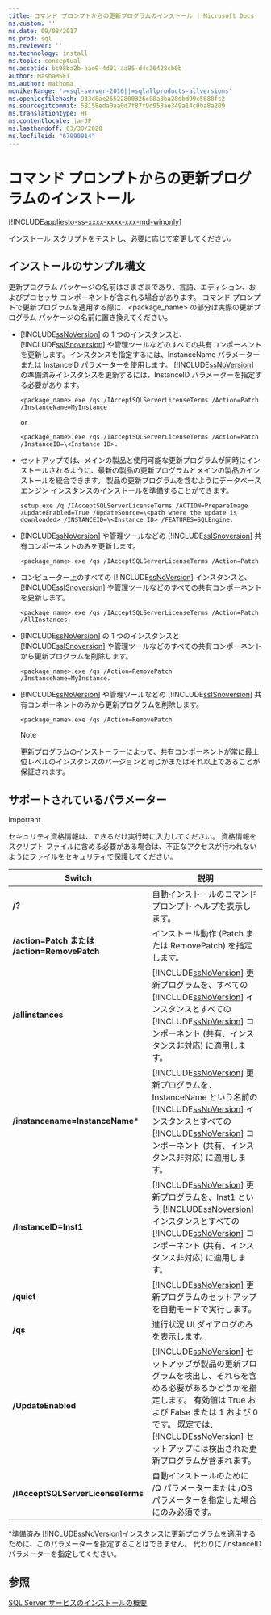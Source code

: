 ```yaml
---
title: コマンド プロンプトからの更新プログラムのインストール | Microsoft Docs
ms.custom: ''
ms.date: 09/08/2017
ms.prod: sql
ms.reviewer: ''
ms.technology: install
ms.topic: conceptual
ms.assetid: bc98ba2b-aae9-4d01-aa85-d4c36428cb0b
author: MashaMSFT
ms.author: mathoma
monikerRange: '>=sql-server-2016||=sqlallproducts-allversions'
ms.openlocfilehash: 933d8ae26522800326c88a8ba28dbd99c5688fc2
ms.sourcegitcommit: 58158eda0aa0d7f87f9d958ae349a14c0ba8a209
ms.translationtype: HT
ms.contentlocale: ja-JP
ms.lasthandoff: 03/30/2020
ms.locfileid: "67990914"
---
```

# <a name="installing-updates-from-the-command-prompt"></a>コマンド プロンプトからの更新プログラムのインストール

[!INCLUDE[appliesto-ss-xxxx-xxxx-xxx-md-winonly](../../includes/appliesto-ss-xxxx-xxxx-xxx-md-winonly.md)]

インストール スクリプトをテストし、必要に応じて変更してください。 
 
## <a name="sample-syntax-for-installation"></a>インストールのサンプル構文 
更新プログラム パッケージの名前はさまざまであり、言語、エディション、およびプロセッサ コンポーネントが含まれる場合があります。 コマンド プロンプトで更新プログラムを適用する際に、<package_name> の部分は実際の更新プログラム パッケージの名前に置き換えてください。 
 
- [!INCLUDE[ssNoVersion](../../includes/ssnoversion-md.md)] の 1 つのインスタンスと、 [!INCLUDE[ssISnoversion](../../includes/ssisnoversion-md.md)] や管理ツールなどのすべての共有コンポーネントを更新します。インスタンスを指定するには、InstanceName パラメーターまたは InstanceID パラメーターを使用します。 [!INCLUDE[ssNoVersion](../../includes/ssnoversion-md.md)] の準備済みインスタンスを更新するには、InstanceID パラメーターを指定する必要があります。

    ```
    <package_name>.exe /qs /IAcceptSQLServerLicenseTerms /Action=Patch /InstanceName=MyInstance
    ```
    or 
    ```
    <package_name>.exe /qs /IAcceptSQLServerLicenseTerms /Action=Patch /InstanceID=\<Instance ID>. 
    ```

- セットアップでは、メインの製品と使用可能な更新プログラムが同時にインストールされるように、最新の製品の更新プログラムとメインの製品のインストールを統合できます。 製品の更新プログラムを含むようにデータベース エンジン インスタンスのインストールを準備することができます。 

    ```
    setup.exe /q /IAcceptSQLServerLicenseTerms /ACTION=PrepareImage /UpdateEnabled=True /UpdateSource=\<path where the update is downloaded> /INSTANCEID=\<Instance ID> /FEATURES=SQLEngine. 
    ```

- [!INCLUDE[ssNoVersion](../../includes/ssnoversion-md.md)] や管理ツールなどの [!INCLUDE[ssISnoversion](../../includes/ssisnoversion-md.md)] 共有コンポーネントのみを更新します。 

    ```
    <package_name>.exe /qs /IAcceptSQLServerLicenseTerms /Action=Patch 
    ```

- コンピューター上のすべての [!INCLUDE[ssNoVersion](../../includes/ssnoversion-md.md)] インスタンスと、[!INCLUDE[ssISnoversion](../../includes/ssisnoversion-md.md)] や管理ツールなどのすべての共有コンポーネントを更新します。 

    ```
    <package_name>.exe /qs /IAcceptSQLServerLicenseTerms /Action=Patch /AllInstances. 
    ```

- [!INCLUDE[ssNoVersion](../../includes/ssnoversion-md.md)] の 1 つのインスタンスと [!INCLUDE[ssISnoversion](../../includes/ssisnoversion-md.md)] や管理ツールなどのすべての共有コンポーネントから更新プログラムを削除します。 

    ```
    <package_name>.exe /qs /Action=RemovePatch /InstanceName=MyInstance. 
    ```

- [!INCLUDE[ssNoVersion](../../includes/ssnoversion-md.md)] や管理ツールなどの [!INCLUDE[ssISnoversion](../../includes/ssisnoversion-md.md)] 共有コンポーネントのみから更新プログラムを削除します。 

    ```
    <package_name>.exe /qs /Action=RemovePatch 
    ```

  > [!NOTE] 
  > 更新プログラムのインストーラーによって、共有コンポーネントが常に最上位レベルのインスタンスのバージョンと同じかまたはそれ以上であることが保証されます。 
 
## <a name="supported-parameters"></a>サポートされているパラメーター 
 
> [!IMPORTANT] 
> セキュリティ資格情報は、できるだけ実行時に入力してください。 資格情報をスクリプト ファイルに含める必要がある場合は、不正なアクセスが行われないようにファイルをセキュリティで保護してください。 
 
|Switch|説明| 
|------------|-----------------| 
|**/?**|自動インストールのコマンド プロンプト ヘルプを表示します。| 
|**/action=Patch または /action=RemovePatch**|インストール動作 (Patch または RemovePatch) を指定します。| 
|**/allinstances**|[!INCLUDE[ssNoVersion](../../includes/ssnoversion-md.md)] 更新プログラムを、すべての [!INCLUDE[ssNoVersion](../../includes/ssnoversion-md.md)] インスタンスとすべての [!INCLUDE[ssNoVersion](../../includes/ssnoversion-md.md)] コンポーネント (共有、インスタンス非対応) に適用します。| 
|**/instancename=InstanceName***|[!INCLUDE[ssNoVersion](../../includes/ssnoversion-md.md)] 更新プログラムを、InstanceName という名前の [!INCLUDE[ssNoVersion](../../includes/ssnoversion-md.md)] インスタンスとすべての [!INCLUDE[ssNoVersion](../../includes/ssnoversion-md.md)] コンポーネント (共有、インスタンス非対応) に適用します。| 
|**/InstanceID=Inst1**|[!INCLUDE[ssNoVersion](../../includes/ssnoversion-md.md)] 更新プログラムを、Inst1 という [!INCLUDE[ssNoVersion](../../includes/ssnoversion-md.md)] インスタンスとすべての [!INCLUDE[ssNoVersion](../../includes/ssnoversion-md.md)] コンポーネント (共有、インスタンス非対応) に適用します。| 
|**/quiet**|[!INCLUDE[ssNoVersion](../../includes/ssnoversion-md.md)] 更新プログラムのセットアップを自動モードで実行します。| 
|**/qs**|進行状況 UI ダイアログのみを表示します。| 
|**/UpdateEnabled**|[!INCLUDE[ssNoVersion](../../includes/ssnoversion-md.md)] セットアップが製品の更新プログラムを検出し、それらを含める必要があるかどうかを指定します。 有効値は True および False または 1 および 0 です。 既定では、 [!INCLUDE[ssNoVersion](../../includes/ssnoversion-md.md)] セットアップには検出された更新プログラムが含まれます。| 
|**/IAcceptSQLServerLicenseTerms**|自動インストールのために /Q パラメーターまたは /QS パラメーターを指定した場合にのみ必須です。| 
 
 *準備済み [!INCLUDE[ssNoVersion](../../includes/ssnoversion-md.md)]インスタンスに更新プログラムを適用するために、このパラメーターを指定することはできません。 代わりに /instanceID パラメーターを指定してください。 
 
## <a name="see-also"></a>参照 
 [SQL Server サービスのインストールの概要](https://msdn.microsoft.com/library/6a9fd19b-2367-4908-b638-363b1e929e1e) 
 
 
